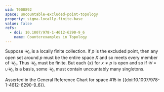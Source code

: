 ```yaml
---
uid: T000892
space: uncountable-excluded-point-topology
property: sigma-locally-finite-base
value: false
refs:
  - doi: 10.1007/978-1-4612-6290-9_6
    name: Counterexamples in Topology
---
```

Suppose $\mathcal{U}_n$ is a locally finite collection. If $p$ is the excluded point, then any open set around $p$ must be the entire space $X$ and so meets every member of $\mathcal{U}_n$. Thus $\mathcal{U}_n$ must be finite. But each $\{x\}$ for $x \neq p$ is open and so if $\mathcal{U} = \cup \mathcal{U}_n$ is a basis, some $\mathcal{U}_n$ must contain uncountably many singletons.

Asserted in the General Reference Chart for space #15 in
{{doi:10.1007/978-1-4612-6290-9_6}}.

